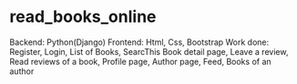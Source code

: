 # read_books_online
Backend: Python(Django)
Frontend: Html, Css, Bootstrap
Work done: Register, Login, List of Books, SearcThis Book detail page, Leave a review, Read reviews of a book, Profile page, Author page, Feed, Books of an author
